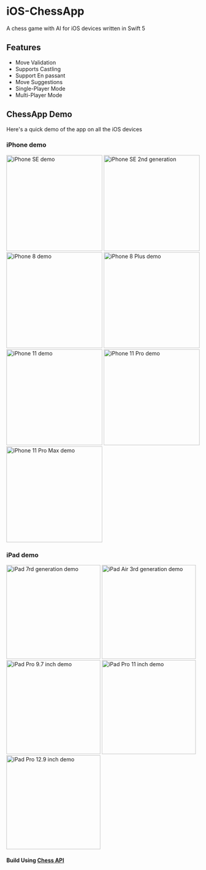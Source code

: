 # iOS-ChessApp

A chess game with AI for iOS devices written in Swift 5

## Features

*   Move Validation
*   Supports Castling
*   Support En passant
*   Move Suggestions
*   Single-Player Mode
*   Multi-Player Mode

## ChessApp Demo

Here's a quick demo of the app on all the iOS devices

### iPhone demo
<img src="ChessApp-Demo/iPhone_SE.gif" alt="iPhone SE demo" title="iPhone SE" height="250"/>       <img src="ChessApp-Demo/iPhone_SE_2nd_generation.gif" alt="iPhone SE 2nd generation" title="iPhone SE 2nd generation demo" height="250"/>       <img src="ChessApp-Demo/iPhone_8.gif" alt="iPhone 8 demo" title="iPhone 8" height="250"/>       <img src="ChessApp-Demo/iPhone_8_Plus.gif" alt="iPhone 8 Plus demo" title="iPhone 8 Plus" height="250"/>       <img src="ChessApp-Demo/iPhone_11.gif" alt="iPhone 11 demo" title="iPhone 11" height="250"/>       <img src="ChessApp-Demo/iPhone_11_Pro.gif" alt="iPhone 11 Pro demo" title="iPhone 11 Pro" height="250"/>       <img src="ChessApp-Demo/iPhone_11_Pro_Max.gif" alt="iPhone 11 Pro Max demo" title="iPhone 11 Pro Max" height="250"/>

### iPad demo
<img src="ChessApp-Demo/iPad_7rd_generation.gif" alt="iPad 7rd generation demo" title="iPad 7th generation" height="245"/>     <img src="ChessApp-Demo/iPad_Air_3rd_generation.gif" alt="iPad Air 3rd generation demo" title="iPad Air 3rd generation" height="245"/>     <img src="ChessApp-Demo/iPad_Pro_9.7_inch.gif" alt="iPad Pro 9.7 inch demo" title="iPad Pro 9.7 inch" height="245"/>     <img src="ChessApp-Demo/iPad_Pro_11_inch.gif" alt="iPad Pro 11 inch demo" title="iPad Pro 11 inch" height="245"/>     <img src="ChessApp-Demo/iPad_Pro_12.9_inch.gif" alt="iPad Pro 12.9 inch demo" title="iPad Pro 12.9 inch" height="245"/>

#### Build Using [Chess API](https://github.com/anzemur/chess-api)
